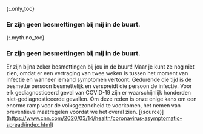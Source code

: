 {:.only_toc} 
 ### Er zijn geen besmettingen bij mij in de buurt. 

 {:.myth.no_toc} 
 ### Er zijn geen besmettingen bij mij in de buurt. 

Er zijn bijna zeker besmettingen bij jou in de buurt! Maar je kunt ze nog niet zien, omdat er een vertraging van twee weken is tussen het moment van infectie en wanneer iemand symptomen vertoont. Gedurende die tijd is de besmette persoon besmettelijk en verspreidt die persoon de infectie. Voor elk gediagnosticeerd geval van COVID-19 zijn er waarschijnlijk honderden niet-gediagnosticeerde gevallen. Om deze reden is onze enige kans om een enorme ramp voor de volksgezondheid te voorkomen, het nemen van preventieve maatregelen voordat we het overal zien. [(source)] (https://www.cnn.com/2020/03/14/health/coronavirus-asymptomatic-spread/index.html)
